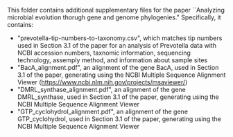This folder contains additional supplementary files for the paper ``Analyzing microbial evolution thorugh gene and genome phylogenies." Specifically, it contains:
- "prevotella-tip-numbers-to-taxonomy.csv", which matches tip numbers used in Section 3.1 of the paper for an analysis of Prevotella data with NCBI accession numbers, taxnomic information, sequencing technology, assemply method, and information about sample sites
- "BacA_alignment.pdf", an alignment of the gene BacA, used in Section 3.1 of the paper, generating using the NCBI Multiple Sequence Alignment Viewer (https://www.ncbi.nlm.nih.gov/projects/msaviewer/)
- "DMRL_synthase_alignment.pdf", an alignment of the gene DMRL_synthase, used in Section 3.1 of the paper, generating using the NCBI Multiple Sequence Alignment Viewer
- "GTP_cyclohydroI_alignment.pdf", an alignment of the gene GTP_cyclohydroI, used in Section 3.1 of the paper, generating using the NCBI Multiple Sequence Alignment Viewer
